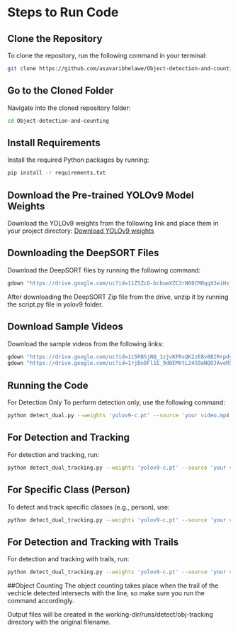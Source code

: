 # Steps to Run Code

## Clone the Repository

To clone the repository, run the following command in your terminal:

```bash
git clone https://github.com/asavaribhelawe/Object-detection-and-counting
```
## Go to the Cloned Folder
Navigate into the cloned repository folder:
```bash
cd Object-detection-and-counting
```
## Install Requirements
Install the required Python packages by running:
```bash
pip install -r requirements.txt
```
## Download the Pre-trained YOLOv9 Model Weights
Download the YOLOv9 weights from the following link and place them in your project directory:
[Download YOLOv9 weights](https://github.com/WongKinYiu/yolov9/releases/download/v0.1/yolov9-c.pt)

## Downloading the DeepSORT Files
Download the DeepSORT files by running the following command:
```bash
gdown "https://drive.google.com/uc?id=11ZSZcG-bcbueXZC3rN08CM0qqX3eiHxf&confirm=t"
```
After downloading the DeepSORT Zip file from the drive, unzip it by running the script.py file in yolov9 folder.

## Download Sample Videos
Download the sample videos from the following links:
```bash
gdown "https://drive.google.com/uc?id=115RBSjNQ_1zjvKFRsQK2zE8v8BIRrpdy&confirm=t"
gdown "https://drive.google.com/uc?id=1rjBn8Fl1E_9d0EMVtL24S9aNQOJAveR5&confirm=t"
```
## Running the Code
For Detection Only
To perform detection only, use the following command:

```bash
python detect_dual.py --weights 'yolov9-c.pt' --source 'your video.mp4' --device 0
```
## For Detection and Tracking
For detection and tracking, run:
```bash
python detect_dual_tracking.py --weights 'yolov9-c.pt' --source 'your video.mp4' --device 0
```
## For Specific Class (Person)
To detect and track specific classes (e.g., person), use:
```bash
python detect_dual_tracking.py --weights 'yolov9-c.pt' --source 'your video.mp4' --device 0 --classes 0
```
## For Detection and Tracking with Trails
For detection and tracking with trails, run:
```bash
python detect_dual_tracking.py --weights 'yolov9-c.pt' --source 'your video.mp4' --device 0 --draw-trails
```
##Object Counting
The object counting takes place when the trail of the vechicle detected intersects with the line, so make sure you run the command accordingly.

Output files will be created in the working-dir/runs/detect/obj-tracking directory with the original filename.
